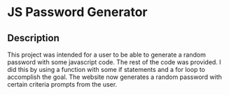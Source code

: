 # JS Password Generator

## Description
This project was intended for a user to be able to generate a random password with some javascript code. The rest of the code was provided. I did this by using a function with some if statements and a for loop to accomplish the goal. The website now generates a random password with certain criteria prompts from the user.
